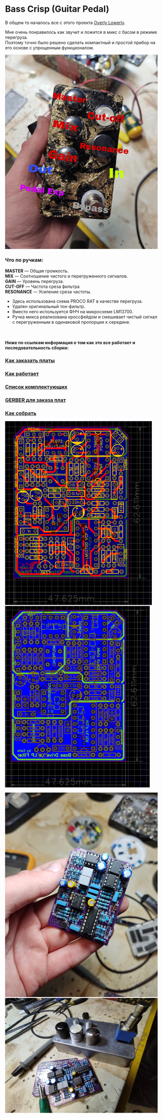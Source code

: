 # Bass Crisp (Guitar Pedal)

В общем то началось все с этого проекта [Overly Lowerly](https://github.com/EugeneCarlo/OVERLY-LOWERLY-Guitar-Pedal).<p>

Мне очень понравилось как звучит и ложится в микс с басом в режиме перегруза.<br>
Поэтому точно было решено сделать компактный и простой прибор на его основе с упрощенным функционалом.<p>

<img src="Image/Main%20Pedal.jpg" width="500">

### Что по ручкам:<p>

**MASTER** — Общая громкость.<br>
**MIX** — Соотношение чистого и перегруженного сигналов.<br>
**GAIN** — Уровень перегруза.<br>
**CUT-OFF** — Частота среза фильтра<br>
**RESONANCE** — Усиление среза частоты.<br>

- Здесь использована схема PROCO RAT в качестве перегруза.<br>
- Удален оригинальный тон-фильтр.<br>
- Вместо него используется ФНЧ на микросхеме LM13700.<br>
- Ручка микса реализована кроссфейдом и смешивает чистый сигнал с перегруженным в одинаковой пропорции к середине.
<br>

#### Ниже по ссылкам информация о том как это все работает и последовательность сборки:

### [Как заказать платы](https://github.com/EugeneCarlo/OVERLY-LOWERLY-Guitar-Pedal/blob/main/How%20to%20get%20PCB/README.md)

### [Как работает](https://github.com/EugeneCarlo/Bass-Crisp-Guitar-Pedal/blob/main/How%20it%20works/README.md)

### [Список комплектующих](https://github.com/EugeneCarlo/Bass-Crisp-Guitar-Pedal/blob/main/BOM/README.md)

### [GERBER для заказа плат](https://github.com/EugeneCarlo/Bass-Crisp-Guitar-Pedal/tree/main/PCB)

### [Как собрать](https://github.com/EugeneCarlo/Bass-Crisp-Guitar-Pedal/blob/main/How%20to%20assemble/README.md)


![PCBT](Image/PCB%20Top.png)
![PCBB](Image/PCB%20Buttom.png)


<img src="Image/PCB%20w.Parts.jpg" width="500">
<img src="Image/PCB%20w.Box.jpg" width="500">